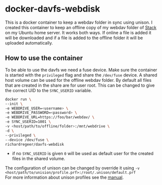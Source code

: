 # docker-davfs-webdisk
This is a docker container to keep a webdav folder in sync using unison.
I created this container to keep an offline copy of my webdav folder of [Stack](https://www.transip.nl/stack/) on my Ubuntu home server.
It works both ways. If online a file is added it will be downloaded and if a file is added to the offline folder it will be uploaded automatically.

## How to use the container
To be able to use the davfs we need a fuse device. Make sure the container is started with the `privileged` flag and share the `/dev/fuse` device.
A shared host volume can be used for the offline webdav folder. By default all files that are created in the share are for user root. This can be changed to give the correct UID to the `SYNC_USERID` variable.

```bash
docker run \
--init \
-e WEBDRIVE_USER=<username> \
-e WEBDRIVE_PASSWORD=<password> \
-e WEBDRIVE_URL=https://foo/bar/webdav/ \
-e SYNC_USERID=1001 \
-v <host/path/to/offline/folder>:/mnt/webdrive \
-d \
--privileged \
--device /dev/fuse \
richardregeer/davfs-webdisk
```

- if no `SYNC_USERID` is given `0` will be used as default user for the created files in the shared volume.

The configuration of unison can be changed by override it using `-v <host/path/to/unision/profile.prf>:/root/.unison/default.prf`  
For more information about unison profiles see the [manual](https://www.cis.upenn.edu/~bcpierce/unison/download/releases/stable/unison-manual.html#profileegs).